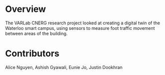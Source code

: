 # Overview

The VARLab CNERG research project looked at creating a digital twin of the Waterloo smart campus, using sensors to measure foot traffic movement between areas of the building.

# Contributors

Alice Nguyen, 
Ashish Gyawali,
Eunie Jo,
Justin Dookhran